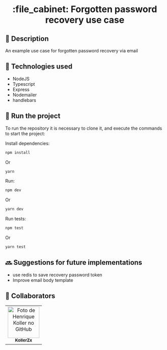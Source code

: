 <h1 align="center">:file_cabinet: Forgotten password recovery use case </h1>

## :memo: Description
An example use case for forgotten password recovery via email

## :wrench: Technologies used
* NodeJS
* Typescript
* Express
* Nodemailer
* handlebars

## :rocket: Run the project
To run the repository it is necessary to clone it, and execute the commands to start the project:

Install dependencies:

```sh
npm install
```

Or

```sh
yarn
```

Run:

```sh
npm dev
```

Or

```sh
yarn dev
```

Run tests:

```sh
npm test
```
Or 
```sh
yarn test
```

## :soon: Suggestions for future implementations
- use redis to save recovery password token
- Improve email body template

## :handshake: Collaborators
<table>
  <tr>
    <td align="center">
      <a href="http://github.com/kollerzx">
        <img src="https://avatars.githubusercontent.com/u/38964774?v=4" width="100px;" alt="Foto de Henrique Koller no GitHub"/><br>
        <sub>
          <b>KollerZx</b>
        </sub>
      </a>
    </td>
  </tr>
</table>
